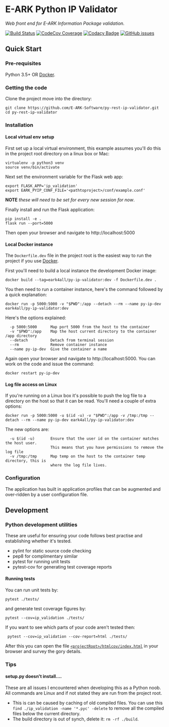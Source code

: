 E-ARK Python IP Validator
=========================
*Web front end for E-ARK Information Package validation.*

[![Build Status](https://travis-ci.org/E-ARK-Software/py-rest-ip-validator.svg?branch=integration)](https://travis-ci.org/E-ARK-Software/py-rest-ip-validator "Travis-CI integration build")
[![CodeCov Coverage](https://img.shields.io/codecov/c/github/E-ARK-Software/py-rest-ip-validator.svg)](https://codecov.io/gh/E-ARK-Software/py-rest-ip-validator/ "CodeCov test coverage figure")
[![Codacy Badge](https://api.codacy.com/project/badge/Coverage/ab34b42c50954e4192987e060321ea17)](https://www.codacy.com/app/openpreserve/py-rest-ip-validator?utm_source=github.com&utm_medium=referral&utm_content=E-ARK-Software/py-rest-ip-validator&utm_campaign=Badge_Coverage)
[![GitHub issues](https://img.shields.io/github/issues/E-ARK-Software/py-rest-ip-validator.svg)](https://github.com/E-ARK-Software/py-rest-ip-validator/issues "Open issues on GitHub")

Quick Start
-----------
### Pre-requisites
Python 3.5+ OR [Docker](https://www.docker.com/).

### Getting the code
Clone the project move into the directory:

```shell
git clone https://github.com/E-ARK-Software/py-rest-ip-validator.git
cd py-rest-ip-validator
```

### Installation

#### Local virtual env setup
First set up a local virtual environment, this example assumes you'll do this in the project root directory on a linux box or Mac:

```shell
virtualenv -p python3 venv
source venv/bin/activate
```

Next set the environment variable for the Flask web app:

```shell
export FLASK_APP='ip_validation'
export EARK_PYIP_CONF_FILE='<pathtoproject>/conf/example.conf'
```

**NOTE** *these will need to be set for every new session for now*.

Finally install and run the  Flask application:

```shell
pip install -e .
flask run --port=5000
```

Then open your browser and navigate to http://localhost:5000

#### Local Docker instance

The `Dockerfile.dev` file in the project root is the easiest way to run the project if you use [Docker](https://www.docker.com/).

First you'll need to build a local instance the development Docker image:

```shell
docker build --tag=eark4all/py-ip-validator:dev -f Dockerfile.dev .
```

You then need to run a container instance, here's the command followed by a quick explanation:

```shell
docker run -p 5000:5000 -v "$PWD":/app --detach --rm --name py-ip-dev eark4all/py-ip-validator:dev
```

Here's the options explained:
```
  -p 5000:5000      Map port 5000 from the host to the container
  -v "$PWD":/app    Map the host current directory to the container /app directory
  --detach          Detach from terminal session
  --rm              Remove container instance
  --name py-ip-dev  Give the container a name
```
Again open your browser and navigate to http://localhost:5000. You can work on the code and issue the command:

```shell
docker restart py-ip-dev
```

#### Log file access on Linux
If you're running on a Linux box it's possible to push the log file to a directory on the host so that it
can be read. You'll need a couple of extra options:

```shell
docker run -p 5000:5000 -u $(id -u) -v "$PWD":/app -v /tmp:/tmp --detach --rm --name py-ip-dev eark4all/py-ip-validator:dev
```

The new options are:
```
  -u $(id -u)       Ensure that the user id on the container matches the host user.
                    This means that you have permissions to remove the log file
  -v /tmp:/tmp      Map temp on the host to the container temp directory, this is
                    where the log file lives.
```

### Configuration
The application has built in application profiles that can be augmented and over-ridden by a user configuration file.

Development
-----------

### Python development utilities
These are useful for ensuring your code follows best practise and establishing whether it's tested.

 - pylint for static source code checking
 - pep8 for complimentary similar
 - pytest for running unit tests
 - pytest-cov for generating test coverage reports

#### Running tests

You can run unit tests by:

    pytest ./tests/
and generate test coverage figures by:

    pytest --cov=ip_validation ./tests/
If you want to see which parts of your code aren't tested then:

     pytest --cov=ip_validation --cov-report=html ./tests/
After this you can open the file [`<projectRoot>/htmlcov/index.html`](./htmlcov/index.html) in your browser and survey the gory details.

### Tips
#### setup.py doesn't install....
These are all issues I encountered when developing this as a Python noob. All commands are Linux and if not stated they are run from the project root.
 - This is can be caused by caching of old compiled files. You can use this `find ./ip_validation -name '*.pyc' -delete` to remove all the compiled files below the current directory.
 - The build directory is out of synch, delete it: `rm -rf ./build`.

